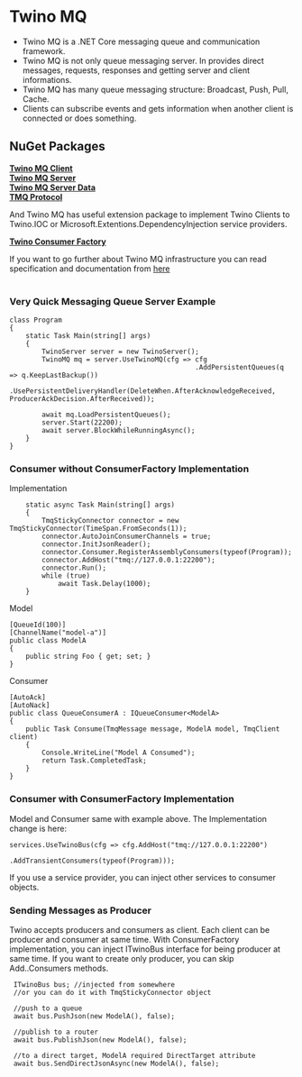 # Twino MQ

* Twino MQ is a .NET Core messaging queue and communication framework.
* Twino MQ is not only queue messaging server. In provides direct messages, requests, responses and getting server and client informations.
* Twino MQ has many queue messaging structure: Broadcast, Push, Pull, Cache.
* Clients can subscribe events and gets information when another client is connected or does something.

## NuGet Packages

**[Twino MQ Client](https://www.nuget.org/packages/Twino.Client.TMQ)**<br>
**[Twino MQ Server](https://www.nuget.org/packages/Twino.MQ)**<br>
**[Twino MQ Server Data](https://www.nuget.org/packages/Twino.MQ.Data)**<br>
**[TMQ Protocol](https://www.nuget.org/packages/Twino.Protocols.TMQ)**<br>

And Twino MQ has useful extension package to implement Twino Clients to Twino.IOC or Microsoft.Extentions.DependencyInjection service providers.

**[Twino Consumer Factory](https://www.nuget.org/packages/Twino.Extensions.ConsumerFactory)**<br>

If you want to go further about Twino MQ infrastructure you can read specification and documentation from [here](https://github.com/twino-framework/twino-mq/blob/master/docs/twino-mq.pdf)<br><br>

### Very Quick Messaging Queue Server Example

    class Program
    {
        static Task Main(string[] args)
        {
            TwinoServer server = new TwinoServer();
            TwinoMQ mq = server.UseTwinoMQ(cfg => cfg
                                                  .AddPersistentQueues(q => q.KeepLastBackup())
                                                  .UsePersistentDeliveryHandler(DeleteWhen.AfterAcknowledgeReceived, ProducerAckDecision.AfterReceived));

            await mq.LoadPersistentQueues();
            server.Start(22200);
            await server.BlockWhileRunningAsync();
        }
    }

### Consumer without ConsumerFactory Implementation

Implementation

        static async Task Main(string[] args)
        {
            TmqStickyConnector connector = new TmqStickyConnector(TimeSpan.FromSeconds(1));
            connector.AutoJoinConsumerChannels = true;
            connector.InitJsonReader();
            connector.Consumer.RegisterAssemblyConsumers(typeof(Program));
            connector.AddHost("tmq://127.0.0.1:22200");
            connector.Run();
            while (true)
                await Task.Delay(1000);
        }

Model

    [QueueId(100)]
    [ChannelName("model-a")]
    public class ModelA
    {
        public string Foo { get; set; }
    }

Consumer

    [AutoAck]
    [AutoNack]
    public class QueueConsumerA : IQueueConsumer<ModelA>
    {
        public Task Consume(TmqMessage message, ModelA model, TmqClient client)
        {
            Console.WriteLine("Model A Consumed");
            return Task.CompletedTask;
        }
    }


### Consumer with ConsumerFactory Implementation

Model and Consumer same with example above. The Implementation change is here:

    services.UseTwinoBus(cfg => cfg.AddHost("tmq://127.0.0.1:22200")
                                   .AddTransientConsumers(typeof(Program)));


If you use a service provider, you can inject other services to consumer objects.


### Sending Messages as Producer

Twino accepts producers and consumers as client. Each client can be producer and consumer at same time. With ConsumerFactory implementation, you can inject ITwinoBus interface for being producer at same time. If you want to create only producer, you can skip Add..Consumers methods.

     ITwinoBus bus; //injected from somewhere
     //or you can do it with TmqStickyConnector object

     //push to a queue
     await bus.PushJson(new ModelA(), false);

     //publish to a router
     await bus.PublishJson(new ModelA(), false);

     //to a direct target, ModelA required DirectTarget attribute
     await bus.SendDirectJsonAsync(new ModelA(), false);

